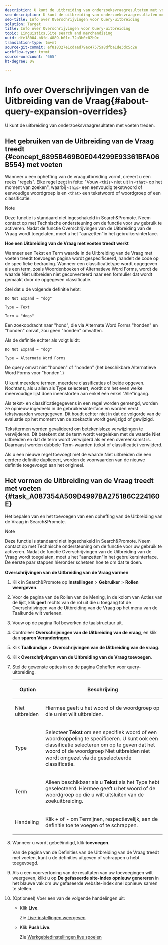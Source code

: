 ```yaml
---
description: U kunt de uitbreiding van onderzoeksvraagresultaten met voeten treden.
seo-description: U kunt de uitbreiding van onderzoeksvraagresultaten met voeten treden.
seo-title: Info over Overschrijvingen voor Query-uitbreiding
solution: Target
title: Info over Overschrijvingen voor Query-uitbreiding
topic: Linguistics,Site search and merchandising
uuid: dfe18004-b8fd-4889-b01c-72a3b0c82b9c
translation-type: tm+mt
source-git-commit: ef818327e1cdaad79ac47575a8dfba1de3dc5c2e
workflow-type: tm+mt
source-wordcount: '665'
ht-degree: 0%

---
```



# Info over Overschrijvingen van de Uitbreiding van de Vraag{#about-query-expansion-overrides}

U kunt de uitbreiding van onderzoeksvraagresultaten met voeten treden.

## Het gebruiken van de Uitbreiding van de Vraag treedt {#concept_6895B469B0E044299E93361BFA06B554} met voeten

Wanneer u een opheffing van de vraaguitbreiding vormt, creeert u een reeks &quot;regels&quot;. Elke regel zegt in feite: &quot;Vouw `<this>` niet uit in `<that>` op het moment van zoeken&quot;, waarbij `<this>` een eenvoudig tekstwoord of eenvoudige woordgroep is en `<that>` een tekstwoord of woordgroep of een classificatie.

>[!NOTE]
>
>Deze functie is standaard niet ingeschakeld in Search&amp;Promote. Neem contact op met Technische ondersteuning om de functie voor uw gebruik te activeren. Nadat de functie Overschrijvingen van de Uitbreiding van de Vraag wordt toegelaten, moet u het &quot;aanzetten&quot;in het gebruikersinterface.

**Hoe een Uitbreiding van de Vraag met voeten treedt werkt**

Wanneer een Tekst en Term waarde in de Uitbreiding van de Vraag met voeten treedt toevoegen pagina wordt gespecificeerd, handelt de code op de specifieke bedrading. Wanneer een classificatietype wordt opgegeven als een term, zoals Woordenboeken of Alternatieve Word Forms, wordt de waarde Niet uitbreiden niet geconverteerd naar een formulier dat wordt gemaakt door de opgegeven classificatie.

Stel dat u de volgende definitie hebt:

`Do Not Expand = "dog"`

`Type = Text`

`Term = "dogs"`

Een zoekopdracht naar &quot;hond&quot;, die via Alternate Word Forms &quot;honden&quot; en &quot;honden&quot; omvat, zou geen &quot;honden&quot; omvatten.

Als de definitie echter als volgt luidt:

`Do Not Expand = "dog"`

`Type = Alternate Word Forms`

De query omvat niet &quot;honden&quot; of &quot;honden&quot; (het beschikbare Alternatieve Word Forms voor &quot;honden&quot;.)

U kunt meerdere termen, meerdere classificaties of beide opgeven. Nochtans, als u allen als Type selecteert, wordt om het even welke meervoudige lijst doen ineenstorten aan enkel één enkel &quot;Alle&quot;ingang.

Als tekst- en classificatiegegevens in een regel worden gemengd, worden ze opnieuw ingedeeld in de gebruikersinterface en worden eerst tekstwaarden weergegeven. Dit houdt echter niet in dat de volgorde van de evaluatie op het moment van de zoekactie wordt gewijzigd of gewijzigd.

Teksttermen worden gevalideerd om betekenisloze verwijzingen te verwijderen. Dit betekent dat de term wordt vergeleken met de waarde Niet uitbreiden en dat de term wordt verwijderd als er een overeenkomst is. Daarnaast worden dubbele Term-waarden (tekst of classificatie) verwijderd.

Als u een nieuwe regel toevoegt met de waarde Niet uitbreiden die een eerdere definitie dupliceert, worden de voorwaarden van de nieuwe definitie toegevoegd aan het origineel.

## Het vormen de Uitbreiding van de Vraag treedt met voeten {#task_A087354A509D4997BA275186C224160E}

Het bepalen van en het toevoegen van een opheffing van de Uitbreiding van de Vraag in Search&amp;Promote.

<!-- 

t_configuring_query_expansion_overrides.xml

 -->

>[!NOTE]
Deze functie is standaard niet ingeschakeld in Search&amp;Promote. Neem contact op met Technische ondersteuning om de functie voor uw gebruik te activeren. Nadat de functie Overschrijvingen van de Uitbreiding van de Vraag wordt toegelaten, moet u het &quot;aanzetten&quot;in het gebruikersinterface. De eerste paar stappen hieronder schetsen hoe te om dat te doen.

**Overschrijvingen van de Uitbreiding van de Vraag vormen**

1. Klik in Search&amp;Promote op **Instellingen** > **Gebruiker** > **Rollen weergeven**.
1. Voor de pagina van de Rollen van de Mening, in de kolom van Acties van de lijst, klik **geef** rechts van de rol uit die u toegang tot de Overschrijvingen van de Uitbreiding van de Vraag op het menu van de Taalkunde wilt verlenen.
1. Vouw op de pagina Rol bewerken de taalstructuur uit.
1. Controleer **Overschrijvingen van de Uitbreiding van de vraag**, en klik dan **sparen Veranderingen**.
1. Klik **Taalkundige** > **Overschrijvingen van de Uitbreiding van de vraag**.
1. Klik **Overschrijvingen van de Uitbreiding van de Vraag toevoegen**.
1. Stel de gewenste opties in op de pagina Opheffen voor query-uitbreiding.

   <!-- 
   
   r_query_expansion_override_definitions.xml
   
   -->

   <table> 
    <thead> 
      <tr> 
      <th colname="col1" class="entry"> <p>Option </p> </th> 
      <th colname="col2" class="entry"> <p>Beschrijving </p> </th> 
      </tr> 
    </thead>
    <tbody> 
      <tr> 
      <td colname="col1"> <p>Niet uitbreiden </p> </td> 
      <td colname="col2"> <p>Hiermee geeft u het woord of de woordgroep op die u niet wilt uitbreiden. </p> </td> 
      </tr> 
      <tr> 
      <td colname="col1"> <p>Type </p> </td> 
      <td colname="col2"> <p>Selecteer <b>Tekst</b> om een specifiek woord of een woordkoppeling te specificeren. U kunt ook een classificatie selecteren om op te geven dat het woord of de woordgroep Niet uitbreiden niet wordt omgezet via de geselecteerde classificatie. </p> </td> 
      </tr> 
      <tr> 
      <td colname="col1"> <p>Term </p> </td> 
      <td colname="col2"> <p>Alleen beschikbaar als u <b>Tekst</b> als het Type hebt geselecteerd. Hiermee geeft u het woord of de woordgroep op die u wilt uitsluiten van de zoekuitbreiding. </p> </td> 
      </tr> 
      <tr> 
      <td colname="col1"> <p>Handeling </p> </td> 
      <td colname="col2"> <p> Klik <b>+</b> of <b>-</b> om Termijnen, respectievelijk, aan de definitie toe te voegen of te schrappen. </p> </td> 
      </tr> 
    </tbody> 
    </table>

1. Wanneer u wordt gebeëindigd, klik **toevoegen**.

   Van de pagina van de Definities van de Uitbreiding van de Vraag treedt met voeten, kunt u de definities uitgeven of schrappen u hebt toegevoegd.
1. Als u een voorvertoning van de resultaten van uw toevoegingen wilt weergeven, klikt u op **De gefaseerde site-index opnieuw genereren** in het blauwe vak om uw gefaseerde website-index snel opnieuw samen te stellen.
1. (Optioneel) Voer een van de volgende handelingen uit:

   * Klik **Live**.

      Zie [Live-instellingen weergeven](../c-about-staging.md#task_401A0EBDB5DB4D4CA933CBA7BECDC10F)

   * Klik **Push Live**.

      Zie [Werkgebiedinstellingen live spoelen](../c-about-staging.md#task_44306783B4C0408AAA58B471DAF2D9A4)


